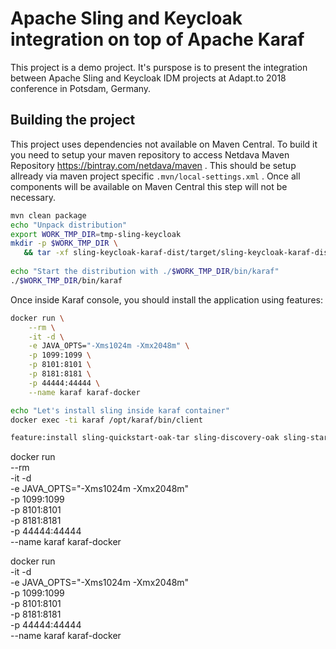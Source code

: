 # Apache Sling and Keycloak integration on top of Apache Karaf 

This project is a demo project. It's purspose is to present the integration between Apache Sling and 
Keycloak IDM projects at Adapt.to 2018 conference in Potsdam, Germany. 
  

## Building the project

This project uses dependencies not available on Maven Central. 
To build it you need to setup your maven repository to access Netdava Maven Repository https://bintray.com/netdava/maven .
This should be setup allready via maven project specific `.mvn/local-settings.xml` .
Once all components will be available on Maven Central this step will not be necessary. 


```sh
mvn clean package 
echo "Unpack distribution"
export WORK_TMP_DIR=tmp-sling-keycloak
mkdir -p $WORK_TMP_DIR \
   && tar -xf sling-keycloak-karaf-dist/target/sling-keycloak-karaf-dist-1.0-SNAPSHOT.tar.gz -C $WORK_TMP_DIR --strip 1
   
echo "Start the distribution with ./$WORK_TMP_DIR/bin/karaf"
./$WORK_TMP_DIR/bin/karaf

```

Once inside Karaf console, you should install the application using features:

```sh
docker run \
    --rm \
    -it -d \
    -e JAVA_OPTS="-Xms1024m -Xmx2048m" \
    -p 1099:1099 \
    -p 8101:8101 \
    -p 8181:8181 \
    -p 44444:44444 \
    --name karaf karaf-docker

echo "Let's install sling inside karaf container" 
docker exec -ti karaf /opt/karaf/bin/client

feature:install sling-quickstart-oak-tar sling-discovery-oak sling-starter-content

``` 

docker run \
    --rm \
    -it -d \
    -e JAVA_OPTS="-Xms1024m -Xmx2048m" \
    -p 1099:1099 \
    -p 8101:8101 \
    -p 8181:8181 \
    -p 44444:44444 \
    --name karaf karaf-docker

docker run \
    -it -d \
    -e JAVA_OPTS="-Xms1024m -Xmx2048m" \
    -p 1099:1099 \
    -p 8101:8101 \
    -p 8181:8181 \
    -p 44444:44444 \
    --name karaf karaf-docker

 
 
 